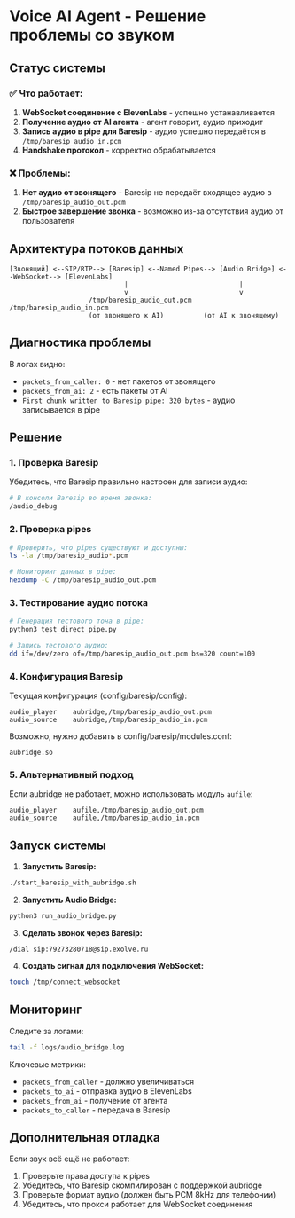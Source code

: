 # Voice AI Agent - Решение проблемы со звуком

## Статус системы

### ✅ Что работает:
1. **WebSocket соединение с ElevenLabs** - успешно устанавливается
2. **Получение аудио от AI агента** - агент говорит, аудио приходит
3. **Запись аудио в pipe для Baresip** - аудио успешно передаётся в `/tmp/baresip_audio_in.pcm`
4. **Handshake протокол** - корректно обрабатывается

### ❌ Проблемы:
1. **Нет аудио от звонящего** - Baresip не передаёт входящее аудио в `/tmp/baresip_audio_out.pcm`
2. **Быстрое завершение звонка** - возможно из-за отсутствия аудио от пользователя

## Архитектура потоков данных

```
[Звонящий] <--SIP/RTP--> [Baresip] <--Named Pipes--> [Audio Bridge] <--WebSocket--> [ElevenLabs]
                             |                            |
                             v                            v
                    /tmp/baresip_audio_out.pcm   /tmp/baresip_audio_in.pcm
                    (от звонящего к AI)          (от AI к звонящему)
```

## Диагностика проблемы

В логах видно:
- `packets_from_caller: 0` - нет пакетов от звонящего
- `packets_from_ai: 2` - есть пакеты от AI
- `First chunk written to Baresip pipe: 320 bytes` - аудио записывается в pipe

## Решение

### 1. Проверка Baresip
Убедитесь, что Baresip правильно настроен для записи аудио:
```bash
# В консоли Baresip во время звонка:
/audio_debug
```

### 2. Проверка pipes
```bash
# Проверить, что pipes существуют и доступны:
ls -la /tmp/baresip_audio*.pcm

# Мониторинг данных в pipe:
hexdump -C /tmp/baresip_audio_out.pcm
```

### 3. Тестирование аудио потока
```bash
# Генерация тестового тона в pipe:
python3 test_direct_pipe.py

# Запись тестового аудио:
dd if=/dev/zero of=/tmp/baresip_audio_out.pcm bs=320 count=100
```

### 4. Конфигурация Baresip

Текущая конфигурация (config/baresip/config):
```
audio_player    aubridge,/tmp/baresip_audio_out.pcm   
audio_source    aubridge,/tmp/baresip_audio_in.pcm
```

Возможно, нужно добавить в config/baresip/modules.conf:
```
aubridge.so
```

### 5. Альтернативный подход

Если aubridge не работает, можно использовать модуль `aufile`:
```
audio_player    aufile,/tmp/baresip_audio_out.pcm
audio_source    aufile,/tmp/baresip_audio_in.pcm  
```

## Запуск системы

1. **Запустить Baresip:**
```bash
./start_baresip_with_aubridge.sh
```

2. **Запустить Audio Bridge:**
```bash
python3 run_audio_bridge.py
```

3. **Сделать звонок через Baresip:**
```
/dial sip:79273280718@sip.exolve.ru
```

4. **Создать сигнал для подключения WebSocket:**
```bash
touch /tmp/connect_websocket
```

## Мониторинг

Следите за логами:
```bash
tail -f logs/audio_bridge.log
```

Ключевые метрики:
- `packets_from_caller` - должно увеличиваться
- `packets_to_ai` - отправка аудио в ElevenLabs
- `packets_from_ai` - получение от агента
- `packets_to_caller` - передача в Baresip

## Дополнительная отладка

Если звук всё ещё не работает:

1. Проверьте права доступа к pipes
2. Убедитесь, что Baresip скомпилирован с поддержкой aubridge
3. Проверьте формат аудио (должен быть PCM 8kHz для телефонии)
4. Убедитесь, что прокси работает для WebSocket соединения